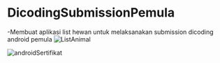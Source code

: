# DicodingSubmissionPemula

-Membuat aplikasi list hewan untuk melaksanakan submission dicoding android pemula
![ListAnimal](https://user-images.githubusercontent.com/54461403/67446725-bd3e7080-f63b-11e9-86e9-e5c54e056e95.png)

![androidSertifikat](https://user-images.githubusercontent.com/54461403/67446794-f37bf000-f63b-11e9-8c32-38397a513941.jpg)
